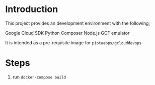 # Introduction

This project provides an development environment with the following;

Google Cloud SDK
Python Composer
Node.js
GCF emulator

It is intended as a pre-requisite image for `piotaapps/gclouddevops`

# Steps

1. run `docker-compose build`